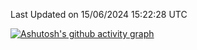   <!--START_SECTION:waka-->

 Last Updated on 15/06/2024 15:22:28 UTC
<!--END_SECTION:waka-->
[![Ashutosh's github activity graph](https://github-readme-activity-graph.vercel.app/graph?username=mindongeon&bg_color=000000&color=c86496&line=c86496&point=c86496&area=true&hide_border=true)](https://github.com/ashutosh00710/github-readme-activity-graph)
